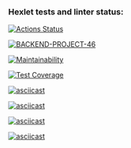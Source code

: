 ### Hexlet tests and linter status:
[![Actions Status](https://github.com/nazarisabbot/backend-project-46/actions/workflows/hexlet-check.yml/badge.svg)](https://github.com/nazarisabbot/backend-project-46/actions)

[![BACKEND-PROJECT-46](https://github.com/nazarisabbot/backend-project-46/actions/workflows/custom-check.yml/badge.svg)](https://github.com/nazarisabbot/backend-project-46/actions/workflows/custom-check.yml)

[![Maintainability](https://api.codeclimate.com/v1/badges/7cd1ff445ff167bf7f6b/maintainability)](https://codeclimate.com/github/nazarisabbot/backend-project-46/maintainability)

[![Test Coverage](https://api.codeclimate.com/v1/badges/7cd1ff445ff167bf7f6b/test_coverage)](https://codeclimate.com/github/nazarisabbot/backend-project-46/test_coverage)

[![asciicast](https://asciinema.org/a/JxdWXcr6pTa91Zu4lBpQS1W0T.svg)](  https://asciinema.org/a/JxdWXcr6pTa91Zu4lBpQS1W0T)

[![asciicast](https://asciinema.org/a/YmB05DQXqlbZydtSO0cn4nvDd.svg)]( https://asciinema.org/a/YmB05DQXqlbZydtSO0cn4nvDd)

[![asciicast](https://asciinema.org/a/dm8BMsMzDetk5hqrudozfbAoH.svg)]( https://asciinema.org/a/dm8BMsMzDetk5hqrudozfbAoH
)

[![asciicast](https://asciinema.org/a/RTFhopDw7tMMCJYk3JLt3mohi.svg)]( https://asciinema.org/a/RTFhopDw7tMMCJYk3JLt3mohi
)



